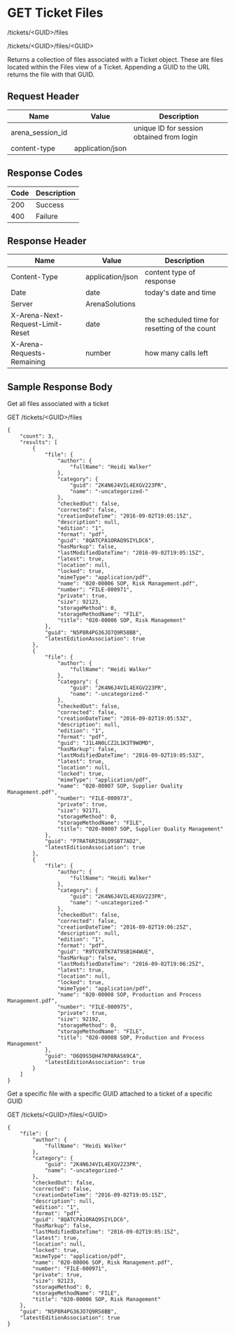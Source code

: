 # GET Ticket Files
/tickets/&lt;GUID&gt;/files

/tickets/&lt;GUID&gt;/files/&lt;GUID&gt;

Returns a collection of  files associated with a Ticket   object. These are files located within the Files view of a Ticket. Appending a GUID to the URL returns the file with that GUID.

## Request Header

| Name  | Value  | Description  |
|  --- |  --- |  --- | 
| arena_session_id  |   | unique ID for session obtained from login  |
| content-type  | application/json  |   |

## Response Codes

| Code  | Description  |
|  --- |  --- | 
| 200  | Success  |
| 400  | Failure  |

## Response Header

| Name  | Value  | Description  |
|  --- |  --- |  --- | 
| Content-Type  | application/json  | content type of response  |
| Date  | date  | today's date and time  |
| Server  | ArenaSolutions  |   |
| X-Arena-Next-Request-Limit-Reset   | date  | the scheduled time for resetting of the count  |
| X-Arena-Requests-Remaining   | number  | how many calls left  |

## Sample Response Body
Get all files associated with a  ticket

GET /tickets/&lt;GUID&gt;/files

```
{
    "count": 3,
    "results": [
        {
            "file": {
                "author": {
                    "fullName": "Heidi Walker"
                },
                "category": {
                    "guid": "2K4N6J4VIL4EXGV223PR",
                    "name": "-uncategorized-"
                },
                "checkedOut": false,
                "corrected": false,
                "creationDateTime": "2016-09-02T19:05:15Z",
                "description": null,
                "edition": "1",
                "format": "pdf",
                "guid": "8QATCPA1ORAQ9SIYLDC6",
                "hasMarkup": false,
                "lastModifiedDateTime": "2016-09-02T19:05:15Z",
                "latest": true,
                "location": null,
                "locked": true,
                "mimeType": "application/pdf",
                "name": "020-00006 SOP, Risk Management.pdf",
                "number": "FILE-000971",
                "private": true,
                "size": 92123,
                "storageMethod": 0,
                "storageMethodName": "FILE",
                "title": "020-00006 SOP, Risk Management"
            },
            "guid": "N5P8R4PG36JO7Q9R58BB",
            "latestEditionAssociation": true
        },
        {
            "file": {
                "author": {
                    "fullName": "Heidi Walker"
                },
                "category": {
                    "guid": "2K4N6J4VIL4EXGV223PR",
                    "name": "-uncategorized-"
                },
                "checkedOut": false,
                "corrected": false,
                "creationDateTime": "2016-09-02T19:05:53Z",
                "description": null,
                "edition": "1",
                "format": "pdf",
                "guid": "J1L4N0LCZ2L1K3T9WOMD",
                "hasMarkup": false,
                "lastModifiedDateTime": "2016-09-02T19:05:53Z",
                "latest": true,
                "location": null,
                "locked": true,
                "mimeType": "application/pdf",
                "name": "020-00007 SOP, Supplier Quality Management.pdf",
                "number": "FILE-000973",
                "private": true,
                "size": 92171,
                "storageMethod": 0,
                "storageMethodName": "FILE",
                "title": "020-00007 SOP, Supplier Quality Management"
            },
            "guid": "P7RAT6RI58LQ9SBT7AD2",
            "latestEditionAssociation": true
        },
        {
            "file": {
                "author": {
                    "fullName": "Heidi Walker"
                },
                "category": {
                    "guid": "2K4N6J4VIL4EXGV223PR",
                    "name": "-uncategorized-"
                },
                "checkedOut": false,
                "corrected": false,
                "creationDateTime": "2016-09-02T19:06:25Z",
                "description": null,
                "edition": "1",
                "format": "pdf",
                "guid": "R9TCV8TK7AT9SB1H4WUE",
                "hasMarkup": false,
                "lastModifiedDateTime": "2016-09-02T19:06:25Z",
                "latest": true,
                "location": null,
                "locked": true,
                "mimeType": "application/pdf",
                "name": "020-00008 SOP, Production and Process Management.pdf",
                "number": "FILE-000975",
                "private": true,
                "size": 92192,
                "storageMethod": 0,
                "storageMethodName": "FILE",
                "title": "020-00008 SOP, Production and Process Management"
            },
            "guid": "O6Q9S5QH47KP8RAS69CA",
            "latestEditionAssociation": true
        }
    ]
}
```
Get  a specific file with a specific GUID attached to a ticket of a specific GUID

GET /tickets/&lt;GUID&gt;/files/&lt;GUID&gt;

```
{
    "file": {
        "author": {
            "fullName": "Heidi Walker"
        },
        "category": {
            "guid": "2K4N6J4VIL4EXGV223PR",
            "name": "-uncategorized-"
        },
        "checkedOut": false,
        "corrected": false,
        "creationDateTime": "2016-09-02T19:05:15Z",
        "description": null,
        "edition": "1",
        "format": "pdf",
        "guid": "8QATCPA1ORAQ9SIYLDC6",
        "hasMarkup": false,
        "lastModifiedDateTime": "2016-09-02T19:05:15Z",
        "latest": true,
        "location": null,
        "locked": true,
        "mimeType": "application/pdf",
        "name": "020-00006 SOP, Risk Management.pdf",
        "number": "FILE-000971",
        "private": true,
        "size": 92123,
        "storageMethod": 0,
        "storageMethodName": "FILE",
        "title": "020-00006 SOP, Risk Management"
    },
    "guid": "N5P8R4PG36JO7Q9R58BB",
    "latestEditionAssociation": true
}
```
